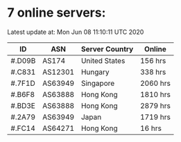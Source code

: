 # 7 online servers:

Latest update at: Mon Jun 08 11:10:11 UTC 2020

| ID | ASN | Server Country | Online |
| -- | --- | -------------- | ------ |
| #.D09B | AS174 | United States | 156 hrs |
| #.C831 | AS12301 | Hungary | 338 hrs |
| #.7F1D | AS63949 | Singapore | 2060 hrs |
| #.B6F8 | AS63888 | Hong Kong | 1810 hrs |
| #.BD3E | AS63888 | Hong Kong | 2879 hrs |
| #.2A79 | AS63949 | Japan | 1719 hrs |
| #.FC14 | AS64271 | Hong Kong | 16 hrs |

